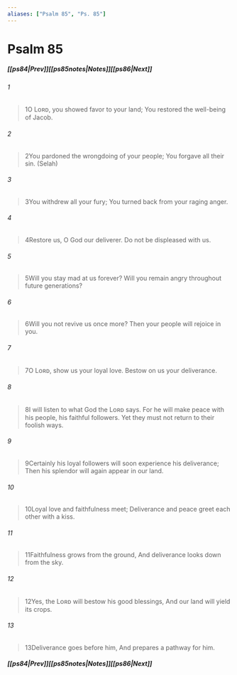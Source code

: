 ```yaml
---
aliases: ["Psalm 85", "Ps. 85"]
---
```

# Psalm 85
##### <span class=arrow-left></span>[[ps84|Prev]]<span class=navigation-separator></span>[[ps85notes|Notes]]<span class=navigation-separator></span>[[ps86|Next]]<span class=arrow-right></span>
###### 1
><span class=verse-first-poetry>1</span>O Lᴏʀᴅ, you showed favor to your land;
>You restored the well-being of Jacob.
###### 2
><span class=verse-body-poetry>2</span>You pardoned the wrongdoing of your people;
>You forgave all their sin. (Selah)
###### 3
><span class=verse-body-poetry>3</span>You withdrew all your fury;
>You turned back from your raging anger.
<div class=paragraph-break></div>

###### 4
><span class=verse-first-poetry>4</span>Restore us, O God our deliverer.
>Do not be displeased with us.
###### 5
><span class=verse-body-poetry>5</span>Will you stay mad at us forever?
>Will you remain angry throughout future generations?
###### 6
><span class=verse-body-poetry>6</span>Will you not revive us once more?
>Then your people will rejoice in you.
###### 7
><span class=verse-body-poetry>7</span>O Lᴏʀᴅ, show us your loyal love.
>Bestow on us your deliverance.
<div class=paragraph-break></div>

###### 8
><span class=verse-first-poetry>8</span>I will listen to what God the Lᴏʀᴅ says.
>For he will make peace with his people, his faithful followers.
>Yet they must not return to their foolish ways.
###### 9
><span class=verse-body-poetry>9</span>Certainly his loyal followers will soon experience his deliverance;
>Then his splendor will again appear in our land.
###### 10
><span class=verse-body-poetry>10</span>Loyal love and faithfulness meet;
>Deliverance and peace greet each other with a kiss.
###### 11
><span class=verse-body-poetry>11</span>Faithfulness grows from the ground,
>And deliverance looks down from the sky.
###### 12
><span class=verse-body-poetry>12</span>Yes, the Lᴏʀᴅ will bestow his good blessings,
>And our land will yield its crops.
###### 13
><span class=verse-body-poetry>13</span>Deliverance goes before him,
>And prepares a pathway for him.
##### <span class=arrow-left></span>[[ps84|Prev]]<span class=navigation-separator></span>[[ps85notes|Notes]]<span class=navigation-separator></span>[[ps86|Next]]<span class=arrow-right></span>